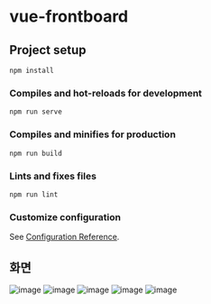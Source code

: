 # vue-frontboard

## Project setup
```
npm install
```

### Compiles and hot-reloads for development
```
npm run serve
```

### Compiles and minifies for production
```
npm run build
```

### Lints and fixes files
```
npm run lint
```

### Customize configuration
See [Configuration Reference](https://cli.vuejs.org/config/).

## 화면
![image](https://github.com/dokang0144/Vue.js/assets/88234731/8138fc40-f8b4-48f8-89a1-ecb113141c17)
![image](https://github.com/dokang0144/Vue.js/assets/88234731/c697c394-e6e7-450c-8447-79e1a92fa757)
![image](https://github.com/dokang0144/Vue.js/assets/88234731/8feb6caf-630b-4e89-adc2-7d62f8642e0f)
![image](https://github.com/dokang0144/Vue.js/assets/88234731/bafd9dba-aceb-47e1-b70f-622d2b7c56b5)
![image](https://github.com/dokang0144/Vue.js/assets/88234731/5b20bc3d-1327-45e2-b14b-7a2ea78e9719)

